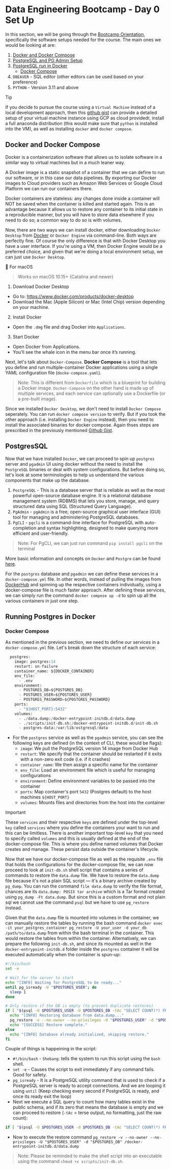 # Data Engineering Bootcamp - Day 0 Set Up

In this section, we will be going through the [Bootcamp Orientation](https://www.youtube.com/watch?v=9Ng5juIg7LY&t=8s), specifically the software setups needed for the course. The main ones we would be looking at are:
1. [Docker and Docker Compose](#docker-and-docker-compose)
2. [PostgreSQL and PG Admin Setup](#postgressql)
3. [PostgreSQL run in Docker](#running-postgres-in-docker)
     - [Docker Compose](#docker-compose)
4. `DBEAVER` - SQL editor (other editors can be used based on your preference)
5. `PYTHON` - Version 3.11 and above

>[!TIP]
>If you decide to pursue the course using a `Virtual Machine` instead of a local development approach, then this [github gist](https://gist.github.com/peterchettiar/6e719cd2bbdb3e6aae4e6d1895670687) can provide a detailed setup of your virtual machine instance using GCP as cloud providedr, install a full anaconda distribution (this would make sure that `python` is installed into the VM), as well as installing `docker` and `docker compose`. 

## Docker and Docker Compose

Docker is a containerization software that allows us to isolate software in a similar way to virtual machines but in a much leaner way.

A Docker image is a static snapshot of a container that we can define to run our software, or in this case our data pipelines. By exporting our Docker images to Cloud providers such as Amazon Web Services or Google Cloud Platform we can run our containers there.

Docker containers are stateless: any changes done inside a container will NOT be saved when the container is killed and started again. This is an advantage because it allows us to restore any container to its initial state in a reproducible manner, but you will have to store data elsewhere if you need to do so; a common way to do so is with volumes.

Now, there are two ways we can install docker, either downloading  `Docker Desktop` from [Docker](https://www.docker.com/) or `Docker Engine` via command-line. Both ways are perfectly fine. Of course the only difference is that with Docker Desktop you have a user interface. If you're using a VM, then Docker Engine would be a preferred choice, and given that we're doing a local environment setup, we can just use `Docker Desktop`.

🍏 For macOS
> Works on macOS 10.15+ (Catalina and newer)

1. Download Docker Desktop
  - Go to: https://www.docker.com/products/docker-desktop
  - Download the Mac (Apple Silicon) or Mac (Intel Chip) version depending on your machine.

2. Install Docker
  - Open the `.dmg` file and drag Docker into `Applications`.

3. Start Docker
  - Open Docker from Applications.
  - You’ll see the whale icon in the menu bar once it’s running.

Next, let's talk about `Docker-Compose`. **Docker Compose** is a tool that lets you define and run multiple-container Docker applications using a single YAML configuration file (`docke-compose.yaml`).

> Note: This is different from `Dockerfile` which is a blueprint for building a Docker image. `Docker-Compose` on the other hand is made up of multiple services, and each service can optionally use a Dockerfile (or a pre-built image).

Since we installed `Docker Desktop`, we don't need to install `Docker Compose` seperately. You can run `docker compose version` to verify. But if you took the other approach (i.e. installing `Docker Engine` instead), then you need to install the associated binaries for docker compose. Again thses steps are prescribed in the previously mentioned [Github Gist](https://gist.github.com/peterchettiar/6e719cd2bbdb3e6aae4e6d1895670687#run-docker-compose).


## PostgresSQL

Now that we have installed `Docker`, we can proceed to spin up `postgres` server and `pgadmin` UI using docker without the need to install the `PostgreSQL` binaries or deal with system configurations. But before doing so, let's look at some terminologies to help us understand the various components that make up the database.
1. `PostgreSQL` - This is a database server that is reliable as well as the most powerful open-source database engine. It is a relational database management system (RDBMS) that lets you store, manage, and query structured data using SQL (Structured Query Language).
2. `PgAdmin` - `pgAdmin` is a free, open-source graphical user interface (GUI) tool for managing and administering PostgreSQL databases.
3. `PgCLI` - `pgcli` is a command-line interface for PostgreSQL with auto-completion and syntax highlighting, designed to make querying more efficient and user-friendly.

> Note: For PgCLI, we can just run command `pip install pgcli` on the terminal

More basic information and concepts on `Docker` and `Postgre` can be found [here](https://github.com/peterchettiar/DEngZoomCamp_2025/tree/main/Module-1-docker-terraform#docker-and-postgres).

For the `postgres` database and `pgadmin` we can define these services in a `docker-compose.yml` file. In other words, instead of pulling the images from [DockerHub](https://hub.docker.com/) and spinning up the respective containers individually, using a docker-compose file is much faster approach. After defining these services, we can simply run the command `docker compose up -d` to spin up all the various containers in just one step.

## Running Postgres in Docker

### Docker Compose

As mentioned in the previous section, we need to define our services in a `docker-compose.yml` file. Let's break down the structure of each service:

```python
  postgres:
    image: postgres:14
    restart: on-failure
    container_name: ${DOCKER_CONTAINER}
    env_file:
      - .env
    environment:
      - POSTGRES_DB=${POSTGRES_DB}
      - POSTGRES_USER=${POSTGRES_USER}
      - POSTGRES_PASSWORD=${POSTGRES_PASSWORD}
    ports:
      - "${HOST_PORT}:5432"
    volumes:
      - ./data.dump:/docker-entrypoint-initdb.d/data.dump
      - ./scripts/init-db.sh:/docker-entrypoint-initdb.d/init-db.sh
      - postgres-data:/var/lib/ostgresql/data
```

- For the `postgres` service as well as the `pgadmin` service, you can see the following keys are defined (in the context of CLI, these would be flags):
    - `image`: We pull the PostgreSQL version 14 image from Docker Hub
    - `restart`: We specify that the container should be restarted if it exits with a non-zero exit code (i.e. if it crashes)
    - `container_name`: We then assign a specific name for the container
    - `env_file`: Load an environment file which is useful for managing configurations
    - `environment`: Define environment variables to be passed into the container
    - `ports`: Map container's port `5432` (Postgres default) to the host machines `${HOST_PORT}`
    - `volumes`: Mounts files and directories from the host into the container
  
> [!IMPORTANT]
> These `services` and their respective `keys` are defined under the top-level `key` called `services` where you define the containers your want to run and this can be limitless.
> There is another important top-level `key` that you need to specify called `volumes` and this is usually defined at the end of the docker-compose file. This is where you define named volumes that Docker creates and manage. These persist data outside the container's lifecycle.

Now that we have our docker-compose file as well as the requisite `.env` file that holds the configurations for the docker-compose file, we can now proceed to look at `init-db.sh` shell script that contains a series of commands to restore the `data.dump` file. We have to restore the `data.dump` file because it's not a plain SQL script — it's a binary archive created by `pg_dump`. You can run the command `file data.dump` to verify the file format, chances are its `data.dump: POSIX tar archive` which is a Tar format created using `pg_dump -Ft data.dump`. But since this is a custom format and not plain sql we cannot use the command `psql` but we have to use `pg_restore` instead.

Given that the `data.dump` file is mounted into volumes in the container, we can manually restore the tables by running the bash command `docker exec -it your_postgres_container pg_restore -U your_user -d your_db /path/to/data.dump` from within the bash terminal in the container. This would restore the tables from within the container. Alternatively, we can prepare the following `init-db.sh`, and since its mounted as well in the `docker-entrypoint-initdb.d` folder inside the `postgres` container it will be executed automatically when the container is spun-up:
```bash
#!/bin/bash
set -e

# Wait for the server to start
echo "[INFO] Waiting for PostgreSQL to be ready..."
until pg_isready -U "$POSTGRES_USER"; do
  sleep 1
done

# Only restore if the DB is empty (to prevent duplicate restores)
if [ "$(psql -U $POSTGRES_USER -d $POSTGRES_DB -tAc "SELECT COUNT(*) FROM pg_tables WHERE schemaname = 'public';")" = "0" ]; then
  echo "[INFO] Restoring database from data.dump..."
  pg_restore -v --no-owner --no-privileges -U "$POSTGRES_USER" -d "$POSTGRES_DB" /docker-entrypoint-initdb.d/data.dump
  echo "[SUCCESS] Restore complete."
else
  echo "[INFO] Database already initialized, skipping restore."
fi
```

Couple of things is happeining in the script:
- `#!/bin/bash` - `Shebang`: tells the system to run this script using the `bash` shell.
- `set -e` - Causes the script to exit immediately if any command fails. Good for safety.
- `pg_isready` - It is a PostgreSQL utility command that is used to check if a PostgreSQL server is ready to accept connections. And we are looping it using `until` (Keep checking every second if PostgreSQL is ready, and once its ready exit the loop)
- Next we execute a SQL query to count how many tables exist in the public schema, and if its zero that means the database is empty and we can proceed to restore (`-tAc` = terse output, no formatting, just the raw count):
```bash
if [ "$(psql -U $POSTGRES_USER -d $POSTGRES_DB -tAc "SELECT COUNT(*) FROM pg_tables WHERE schemaname = 'public';")" = "0" ]; then
```
- Now to execute the restore command `pg_restore -v --no-owner --no-privileges -U "$POSTGRES_USER" -d "$POSTGRES_DB" /docker-entrypoint-initdb.d/data.dump`

> Note: Please be reminded to make the shell script into an executable using the command `chmod +x scripts/init-db.sh`.
